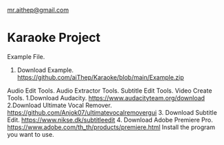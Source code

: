 mr.aithep@gmail.com
# Karaoke Project

Example File.
1. Download Example. https://github.com/aiThep/Karaoke/blob/main/Example.zip

Audio Edit Tools. Audio Extractor Tools. Subtitle Edit Tools. Video Create Tools.
 1.Download Audacity. https://www.audacityteam.org/download
 2.Download Ultimate Vocal Remover. https://github.com/Anjok07/ultimatevocalremovergui
 3. Download Subtitle Edit. https://www.nikse.dk/subtitleedit
 4. Download Adobe Premiere Pro. https://www.adobe.com/th_th/products/premiere.html
Install the program you want to use.

